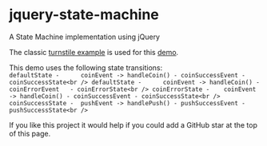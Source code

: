 # jquery-state-machine
A State Machine implementation using jQuery

The classic [turnstile example](https://en.wikipedia.org/wiki/Finite-state_machine) is used for this [demo](https://mapteb.github.io/jquery-state-machine/jqueryStateMachineDemo.html).

This demo uses the following state transitions:<br />
`
	 defaultState -      coinEvent -> handleCoin() - coinSuccessEvent - coinSuccessState<br />
	 defaultState -      coinEvent -> handleCoin() - coinErrorEvent   - coinErrorState<br />
	 coinErrorState -    coinEvent -> handleCoin() - coinSuccessEvent - coinSuccessState<br />
	 coinSuccessState -  pushEvent -> handlePush() - pushSuccessEvent - pushSuccessState<br />
`

If you like this project it would help if you could add a GitHub star at the top of this page.

